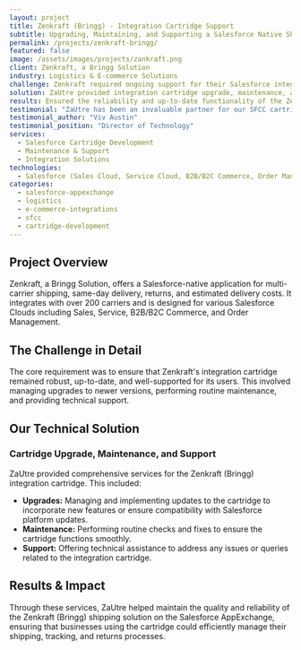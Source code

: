 ```yaml
---
layout: project
title: Zenkraft (Bringg) - Integration Cartridge Support
subtitle: Upgrading, Maintaining, and Supporting a Salesforce Native Shipping Solution
permalink: /projects/zenkraft-bringg/
featured: false
image: /assets/images/projects/zankraft.png
client: Zenkraft, a Bringg Solution
industry: Logistics & E-commerce Solutions
challenge: Zenkraft required ongoing support for their Salesforce integration cartridge, including upgrades and maintenance, to ensure its continued functionality and compatibility for users.
solution: ZaUtre provided integration cartridge upgrade, maintenance, and support for Zenkraft's multi-carrier shipping, same-day delivery, and returns solution on Salesforce.
results: Ensured the reliability and up-to-date functionality of the Zenkraft (Bringg) integration cartridge for Salesforce users.
testimonial: "ZaUtre has been an invaluable partner for our SFCC cartridge maintenance. Their technical expertise and responsiveness have ensured our integration remains robust and up-to-date over the years. They've consistently delivered high-quality support that our customers rely on."
testimonial_author: "Viv Austin" 
testimonial_position: "Director of Technology" 
services:
  - Salesforce Cartridge Development
  - Maintenance & Support
  - Integration Solutions
technologies:
  - Salesforce (Sales Cloud, Service Cloud, B2B/B2C Commerce, Order Management)
categories:
  - salesforce-appexchange
  - logistics
  - e-commerce-integrations
  - sfcc
  - cartridge-development
---
```


## Project Overview

Zenkraft, a Bringg Solution, offers a Salesforce-native application for multi-carrier shipping, same-day delivery, returns, and estimated delivery costs. It integrates with over 200 carriers and is designed for various Salesforce Clouds including Sales, Service, B2B/B2C Commerce, and Order Management.

## The Challenge in Detail

The core requirement was to ensure that Zenkraft's integration cartridge remained robust, up-to-date, and well-supported for its users. This involved managing upgrades to newer versions, performing routine maintenance, and providing technical support.

## Our Technical Solution

### Cartridge Upgrade, Maintenance, and Support

ZaUtre provided comprehensive services for the Zenkraft (Bringg) integration cartridge. This included:
- **Upgrades:** Managing and implementing updates to the cartridge to incorporate new features or ensure compatibility with Salesforce platform updates.
- **Maintenance:** Performing routine checks and fixes to ensure the cartridge functions smoothly.
- **Support:** Offering technical assistance to address any issues or queries related to the integration cartridge.

## Results & Impact

Through these services, ZaUtre helped maintain the quality and reliability of the Zenkraft (Bringg) shipping solution on the Salesforce AppExchange, ensuring that businesses using the cartridge could efficiently manage their shipping, tracking, and returns processes.